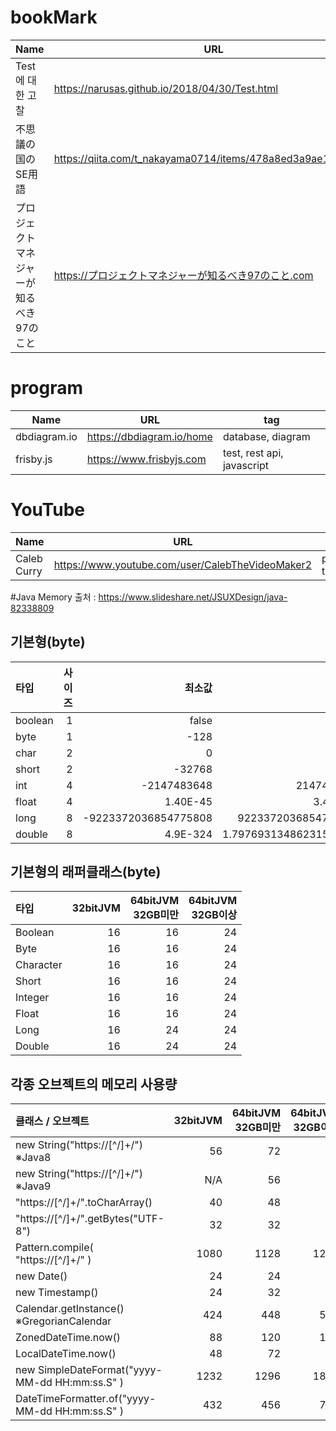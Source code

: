 # bookMark
| Name                   | URL                                                     | tag                                     |
| ---------------------- | ------------------------------------------------------- | --------------------------------------- |
| Test에 대한 고찰          | https://narusas.github.io/2018/04/30/Test.html          | test                                    |
| 不思議の国のSE用語         | https://qiita.com/t_nakayama0714/items/478a8ed3a9ae143ad854  | IT                                    |
| プロジェクトマネジャーが知るべき97のこと | https://プロジェクトマネジャーが知るべき97のこと.com | PM |

# program
| Name                   | URL                                                     | tag                                     |
| ---------------------- | ------------------------------------------------------- | --------------------------------------- |
| dbdiagram.io           | https://dbdiagram.io/home                               | database, diagram                       |
| frisby.js              | https://www.frisbyjs.com                                | test, rest api, javascript              |

# YouTube
| Name                   | URL                                                     | tag                                     |
| ---------------------- | ------------------------------------------------------- | --------------------------------------- |
| Caleb Curry            |  https://www.youtube.com/user/CalebTheVideoMaker2       | programming, tutorial                   |

#Java Memory
출처 : https://www.slideshare.net/JSUXDesign/java-82338809

## 기본형(byte)
| 타입     | 사이즈 | 최소값                 | 최대값                  |
| :------ | ---: | -------------------: | ---------------------: |
| boolean |    1 |                false |                   true |
| byte    |    1 |                 -128 |                    127 |
| char    |    2 |                    0 |                  65535 |
| short   |    2 |               -32768 |                  32767 |
| int     |    4 |          -2147483648 |             2147483647 |
| float   |    4 |             1.40E-45 |               3.40E+38 |
| long    |    8 | -9223372036854775808 |    9223372036854775807 |
| double  |    8 |             4.9E-324 | 1.7976931348623157E308 |


## 기본형의 래퍼클래스(byte)
| 타입       | 32bitJVM | 64bitJVM<br/>32GB미만 | 64bitJVM<br/>32GB이상 |
| :-------- | -------: | -------------------: | -------------------: |
| Boolean   |       16 |                   16 |                   24 |
| Byte      |       16 |                   16 |                   24 |
| Character |       16 |                   16 |                   24 |
| Short     |       16 |                   16 |                   24 |
| Integer   |       16 |                   16 |                   24 |
| Float     |       16 |                   16 |                   24 |
| Long      |       16 |                   24 |                   24 |
| Double    |       16 |                   24 |                   24 |

## 각종 오브젝트의 메모리 사용량
| 클래스 / 오브젝트                                  | 32bitJVM | 64bitJVM<br/>32GB미만 | 64bitJVM<br/>32GB이상 |
| :--------------------------------------------- | -------: | -------------------: | -------------------: |
| new String("https://[^/]+/") ※Java8            |       56 |                   72 |                   88 |
| new String("https://[^/]+/") ※Java9            |      N/A |                   56 |                   72 |
| "https://[^/]+/".toCharArray()                 |       40 |                   48 |                   56 |
| "https://[^/]+/".getBytes("UTF-8")             |       32 |                   32 |                   40 |
| Pattern.compile( "https://[^/]+/" )            |     1080 |                 1128 |                 1256 |
| new Date()                                     |       24 |                   24 |                   32 |
| new Timestamp()                                |       24 |                   32 |                   40 |
| Calendar.getInstance() ※GregorianCalendar      |      424 |                  448 |                  544 |
| ZonedDateTime.now()                            |       88 |                  120 |                  152 |
| LocalDateTime.now()                            |       48 |                   72 |                   80 |
| new SimpleDateFormat("yyyy-MM-dd HH:mm:ss.S" ) |     1232 |                 1296 |                 1880 |
| DateTimeFormatter.of("yyyy-MM-dd HH:mm:ss.S" ) |      432 |                  456 |                  704 |
